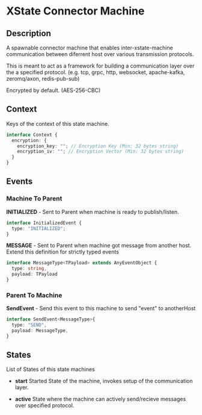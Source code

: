 # XState Connector Machine

## Description

A spawnable connector machine that enables inter-xstate-machine communication between diferrent host over various transmission protocols.

This is meant to act as a framework for building a communication layer over the a specified protocol. (e.g. tcp, grpc, http, websocket, apache-kafka, zeromq/axon, redis-pub-sub)

Encrypted by default. (AES-256-CBC)

## Context

Keys of the context of this state machine.

```typescript
interface Context {
  encryption: {
    encryption_key: ""; // Encryption Key (Min: 32 bytes string)
    encryption_iv: ""; // Encryption Vector (Min: 32 bytes string)
  }
}
```

## Events

### Machine To Parent

**INITIALIZED** - Sent to Parent when machine is ready to publish/listen.

```typescript
interface InitializedEvent {
  type: "INITIALIZED";
}
```

**MESSAGE** - Sent to Parent when machine got message from another host. Extend this definition for strictly typed events

```typescript
interface MessageType<TPayload> extends AnyEventObject {
  type: string,
  payload: TPayload
}

```

### Parent To Machine

**SendEvent** - Send this event to this machine to send "event" to anotherHost

```typescript
interface SendEvent<MessageType>{
  type: "SEND",
  payload: MessageType,
}

```

## States

List of States of this state machines

- **start**
  Started State of the machine, invokes setup of the communication layer.


- **active**
  State where the machine can actively send/recieve messages over specified protocol.